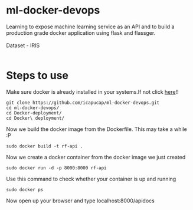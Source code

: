 # ml-docker-devops

Learning to expose machine learning service as an API and to build a production grade docker application using flask and flassger.
<br><br>
Dataset - IRIS
<br><br>
# Steps to use
Make sure docker is already installed in your systems.If not click [here](https://docs.docker.com/install/linux/docker-ce/ubuntu/)!!

```
git clone https://github.com/icapucap/ml-docker-devops.git
cd ml-docker-devops/
cd Docker-deployment/
cd Docker\ deployment/
```
Now we build the docker image from the Dockerfile. This may take a while :P
```
sudo docker build -t rf-api .
```
 Now we create a docker container from the docker image we just created
 ```
 sudo docker run -d -p 8000:8000 rf-api
 ```
 Use this command to check whether your container is up and running
 ```
 sudo docker ps
 ```
Now open up your browser and type  localhost:8000/apidocs 
 

